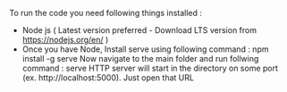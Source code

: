 To run the code you need following things installed :
- Node js ( Latest version preferred - Download LTS version from https://nodejs.org/en/ )
- Once you have Node, Install serve using following command : npm install -g serve
Now navigate to the main folder and run follwing command : serve
HTTP server will start in the directory on some port (ex. http://localhost:5000). Just open that URL
